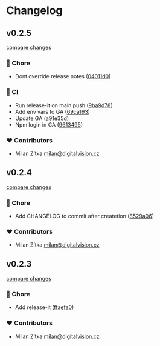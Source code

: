 # Changelog


## v0.2.5

[compare changes](https://github.com/digitalvisioncz/web-components/compare/v0.2.4...v0.2.5)

### 🏡 Chore

- Dont override release notes ([04011d0](https://github.com/digitalvisioncz/web-components/commit/04011d0))

### 🤖 CI

- Run release-it on main push ([9ba9d78](https://github.com/digitalvisioncz/web-components/commit/9ba9d78))
- Add env vars to GA ([69ca193](https://github.com/digitalvisioncz/web-components/commit/69ca193))
- Update GA ([a91e35d](https://github.com/digitalvisioncz/web-components/commit/a91e35d))
- Npm login in GA ([9613495](https://github.com/digitalvisioncz/web-components/commit/9613495))

### ❤️ Contributors

- Milan Zítka <milan@digitalvision.cz>

## v0.2.4

[compare changes](https://github.com/digitalvisioncz/web-components/compare/v0.2.3...v0.2.4)

### 🏡 Chore

- Add CHANGELOG to commit after createtion ([8529a06](https://github.com/digitalvisioncz/web-components/commit/8529a06))

### ❤️ Contributors

- Milan Zítka <milan@digitalvision.cz>

## v0.2.3

[compare changes](https://github.com/digitalvisioncz/web-components/compare/v0.2.2...v0.2.3)

### 🏡 Chore

- Add release-it ([ffaefa0](https://github.com/digitalvisioncz/web-components/commit/ffaefa0))

### ❤️ Contributors

- Milan Zítka <milan@digitalvision.cz>

